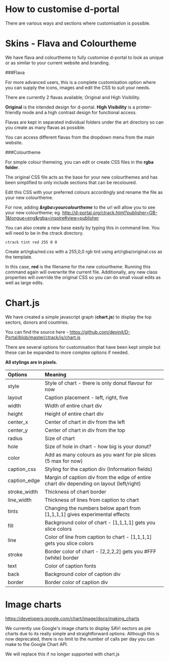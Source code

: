 How to customise d-portal
==========================================

There are various ways and sections where customisation is possible.



Skins - Flava and Colourtheme
==========================================

We have flava and colourtheme to fully customise d-portal to look as unique or as similar to your current website and branding.


###Flava

For more advanced users, this is a complete customisation option where you can supply the icons, images and edit the CSS to suit your needs.

There are currently 2 flavas available; Original and High Visibility.

**Original** is the intended design for d-portal.
**High Visibility** is a printer-friendly mode and a high contrast design for functional access.

Flavas are kept in separated individual folders under the art directory so can you create as many flavas as possible.

You can access different flavas from the dropdown menu from the main website.


###Colourtheme

For simple colour themeing, you can edit or create CSS files in the **rgba folder**.

The original CSS file acts as the base for your new colourthemes and has been simplified to only include sections that can be recoloured.

Edit this CSS with your preferred colours accordingly and rename the file as your new colourtheme.

For now, adding ***&rgba=yourcolourtheme*** to the url will allow you to see your new colourtheme; eg. http://d-portal.org/ctrack.html?publisher=GB-1&tongue=eng&rgba=inspire#view=publisher


You can also create a new base easily by typing this in command line. You will need to be in the ctrack directory.

```
ctrack tint red 255 0 0 

```

Create art/rgba/red.css with a 255,0,0 rgb tint using art/rgba/original.css as the template.

In this case, **red** is the filename for the new colourtheme. Running this command again will overwrite the current file. Additionally, any new class properties will override the original CSS so you can do small visual edits as well as large edits.


Chart.js
==========================================

We have created a simple javascript graph (**chart.js**) to display the top sectors, donors and countries.

You can find the source here - https://github.com/devinit/D-Portal/blob/master/ctrack/js/chart.js

There are several options for customisation that have been kept simple but these can be expanded to more complex options if needed.

**All stylings are in pixels.**

| Options  | Meaning  |
| :------------ |:---------------|
| style      | Style of chart - there is only donut flavour for now |
| layout      | Caption placement - left, right, five |
| width      | Width of entire chart div |
| height      | Height of entire chart div |
| center_x      | Center of chart in div from the left |
| center_y      | Center of chart in div from the top |
| radius      | Size of chart |
| hole      | Size of hole in chart - how big is your donut? |
| color      | Add as many colours as you want for pie slices (5 max for now) |
| caption_css      | Styling for the caption div (Information fields) |
| caption_edge      | Margin of caption div from the edge of entire chart div depending on layout (left/right) |
| stroke_width      | Thickness of chart border |
| line_width      | Thickness of lines from caption to chart |
| tints      | Changing the numbers below apart from [1,1,1,1] gives experimental effects |
| fill      | Background color of chart - [1,1,1,1] gets you slice colors |
| line      | Color of line from caption to chart - [1,1,1,1] gets you slice colors |
| stroke      | Border color of chart - [2,2,2,2] gets you #FFF (white) border |
| text      | Color of caption fonts |
| back      | Background color of caption div |
| border      | Border color of caption div |



Image charts
==========================================

https://developers.google.com/chart/image/docs/making_charts

We currently use Google's image charts to display SAVi sectors as pie charts due to its really simple and straightforward options. Although this is now deprecated, there is no limit to the number of calls per day you can make to the Google Chart API.

We will replace this if no longer supported with chart.js

